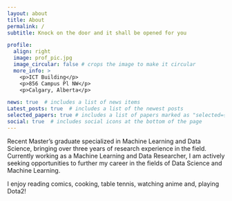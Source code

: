 ```yaml
---
layout: about
title: About
permalink: /
subtitle: Knock on the door and it shall be opened for you 

profile:
  align: right
  image: prof_pic.jpg
  image_circular: false # crops the image to make it circular
  more_info: >
    <p>ICT Building</p>
    <p>856 Campus Pl NW</p>
    <p>Calgary, Alberta</p>

news: true  # includes a list of news items
Latest_posts: true  # includes a list of the newest posts
selected_papers: true # includes a list of papers marked as "selected={true}"
social: true  # includes social icons at the bottom of the page
---
```


Recent Master’s graduate specialized in Machine Learning and Data Science, bringing over three years of research experience in the field. Currently working as a Machine Learning and Data Researcher, I am actively seeking opportunities to further my career in the fields of Data Science and Machine Learning.

I enjoy reading comics, cooking, table tennis, watching anime and, playing Dota2!
